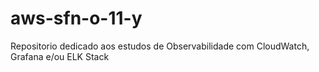 # aws-sfn-o-11-y
Repositorio dedicado aos estudos de Observabilidade com CloudWatch, Grafana e/ou ELK Stack
